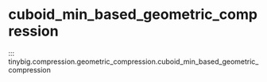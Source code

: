 # cuboid_min_based_geometric_compression

::: tinybig.compression.geometric_compression.cuboid_min_based_geometric_compression